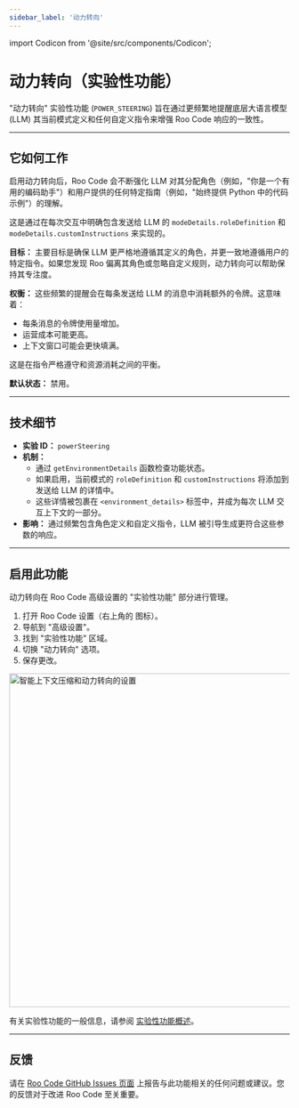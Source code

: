 ```yaml
---
sidebar_label: '动力转向'
---
```

import Codicon from '@site/src/components/Codicon';

# 动力转向（实验性功能）

"动力转向" 实验性功能 (`POWER_STEERING`) 旨在通过更频繁地提醒底层大语言模型 (LLM) 其当前模式定义和任何自定义指令来增强 Roo Code 响应的一致性。

---

## 它如何工作

启用动力转向后，Roo Code 会不断强化 LLM 对其分配角色（例如，"你是一个有用的编码助手"）和用户提供的任何特定指南（例如，"始终提供 Python 中的代码示例"）的理解。

这是通过在每次交互中明确包含发送给 LLM 的 `modeDetails.roleDefinition` 和 `modeDetails.customInstructions` 来实现的。

**目标：**
主要目标是确保 LLM 更严格地遵循其定义的角色，并更一致地遵循用户的特定指令。如果您发现 Roo 偏离其角色或忽略自定义规则，动力转向可以帮助保持其专注度。

**权衡：**
这些频繁的提醒会在每条发送给 LLM 的消息中消耗额外的令牌。这意味着：
*   每条消息的令牌使用量增加。
*   运营成本可能更高。
*   上下文窗口可能会更快填满。

这是在指令严格遵守和资源消耗之间的平衡。

**默认状态：** 禁用。

---

## 技术细节

*   **实验 ID：** `powerSteering`
*   **机制：**
    *   通过 `getEnvironmentDetails` 函数检查功能状态。
    *   如果启用，当前模式的 `roleDefinition` 和 `customInstructions` 将添加到发送给 LLM 的详情中。
    *   这些详情被包裹在 `<environment_details>` 标签中，并成为每次 LLM 交互上下文的一部分。
*   **影响：** 通过频繁包含角色定义和自定义指令，LLM 被引导生成更符合这些参数的响应。

---

## 启用此功能

动力转向在 Roo Code 高级设置的 "实验性功能" 部分进行管理。

1.  打开 Roo Code 设置（右上角的 <Codicon name="gear" /> 图标）。
2.  导航到 "高级设置"。
3.  找到 "实验性功能" 区域。
4.  切换 "动力转向" 选项。
5.  保存更改。
<img src="/img/power-steering/power-steering.png" alt="智能上下文压缩和动力转向的设置" width="600" />

有关实验性功能的一般信息，请参阅 [实验性功能概述](/features/experimental/experimental-features)。

---

## 反馈

请在 [Roo Code GitHub Issues 页面](https://github.com/RooCodeInc/Roo-Code/issues) 上报告与此功能相关的任何问题或建议。您的反馈对于改进 Roo Code 至关重要。